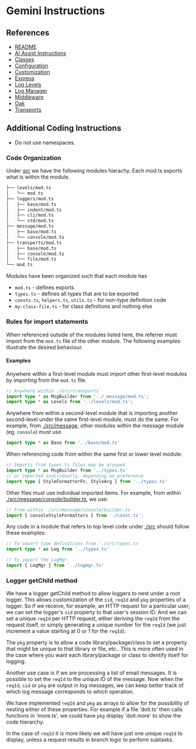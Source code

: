 # Gemini Instructions

## References

- [README](./README.md)
- [AI Assist Instructions](./.github/copilot-instructions.md)
- [Classes](./docs/classes.md)
- [Configuration](./docs/configuration.md)
- [Customization](./docs/cutomization.md)
- [Express](./docs/express.md)
- [Log Levels](./docs/log-levels.md)
- [Log Manager](./docs/logmgr.md)
- [Middleware](./docs/middleware.md)
- [Oak](./docs/oak.md)
- [Transports](./docs/transports.md)

## Additional Coding Instructions

- Do not use namespaces.

### Code Organization

Under [src](./src) we have the following modules hierachy. Each mod.ts exports what is within the module. 

```bash
├── levels/mod.ts
│   └── mod.ts
├── loggers/mod.ts
│   ├── base/mod.ts
│   ├── indent/mod.ts
│   ├── cli/mod.ts
│   └── std/mod.ts
├── message/mod.ts
│   ├── base/mod.ts
│   └── console/mod.ts
├── transports/mod.ts
│   ├── base/mod.ts
│   ├── console/mod.ts
│   └── file/mod.ts
└── mod.ts
```

Modules have been organized such that each module has
- `mod.ts` - defines exports
- `types.ts` - defines all types that are to be exported
- `consts.ts`, `helpers.ts`, `utils.ts` - for non-type definition code
- `my-class-file.ts` - for class definitions and nothing else

### Rules for import statements
When referenced outside of the modules listed here, the referrer must import from the `mod.ts` file of the other module. The following examples illustrate the desired behaviour.

#### Examples

Anywhere within a first-level module must import other first-level modules by importing from the `mod.ts` file.
```ts
// Anywhere within ./src/transports
import type * as MsgBuilder from '../.message/mod.ts';
import type * as Levels from '../levels/mod.ts';
```

Anywhere from within a second-level module that is importing another second-level under the same first-level module, must do the same. For example, from [./src/message](./src/message), other modules within the message module (eg. `console`) must use
```ts
import type * as Base from '../base/mod.ts'
```

When referencing code from within the same first or lower level module:

```ts
// Imports from types.ts files may be grouped
import type * as MsgBuilder from '../types.ts'
// or imported individually, depending on preference
import type { StyleFormatterFn, StyleArg } from '../types.ts'
```

Other files must use individual imported items. For example, from within [./src/message/console/builder.ts](./src/message/console/builder.ts), we use:
```ts
// From within ./src/message/console/builder.ts
import { consoleStyleFormatters } from './const.ts';
```

Any code in a module that refers to top level code under [./src](./src) should follow these examples:
```ts
// To import type definitions from './src/types.ts
import type * as Log from '../types.ts'

// To import the LogMgr
import { LogMgr } from '../logmgr.ts'
```

### Logger getChild method

We have a logger getChild method to allow loggers to nest under a root logger. This allows customization of the `sid`,
`reqId` and `pkg` properties of a logger. So if we receive, for example, an HTTP request for a particular user, we can
set the logger's `sid` property to that user's session ID. And we can set a unique `reqId` per HTTP request, either
deriving the `reqId` from the request itself, or simply generating a unique number for the `reqId` (we just increment a
value starting at 0 or 1 for the `reqId`).

The `pkg` property is to allow a code library/package/class to set a property that might be unique to that library or
file, etc.. This is more often used in the case where you want each library/package or class to identify itself for
logging.

Another use case is if we are processing a list of email messages. It is possible to set the `reqId` to the unique ID of
the message. Now when the `reqId`, `sid` or `pkg` are output in log messages, we can keep better track of which log
message corresponds to which operation.

We have implemented `reqId` and `pkg` as arrays to allow for the possibility of nesting either of these properties. For
example if a file 'doit.ts' then calls functions in 'more.ts', we could have `pkg` display 'doit.more' to show the code
hierarchy.

In the case of `reqId` it is more likely we will have just one unique `reqId` to display, unless a request results in
branch logic to perform subtasks.
